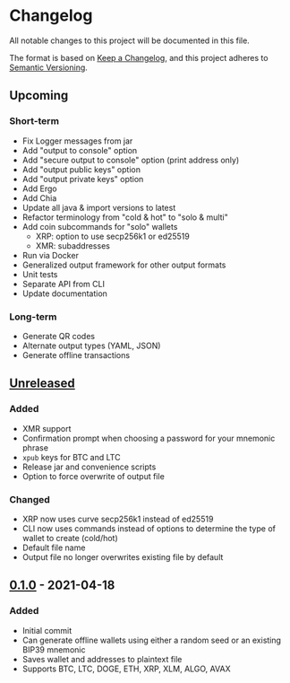 # Changelog
All notable changes to this project will be documented in this file.

The format is based on [Keep a Changelog](https://keepachangelog.com/en/1.0.0/),
and this project adheres to [Semantic Versioning](https://semver.org/spec/v2.0.0.html).

## Upcoming
### Short-term
- Fix Logger messages from jar
- Add "output to console" option
- Add "secure output to console" option (print address only)
- Add "output public keys" option
- Add "output private keys" option
- Add Ergo
- Add Chia
- Update all java & import versions to latest
- Refactor terminology from "cold & hot" to "solo & multi"
- Add coin subcommands for "solo" wallets
  - XRP: option to use secp256k1 or ed25519
  - XMR: subaddresses
- Run via Docker
- Generalized output framework for other output formats
- Unit tests
- Separate API from CLI
- Update documentation

### Long-term
- Generate QR codes
- Alternate output types (YAML, JSON)
- Generate offline transactions

## [Unreleased]
### Added
- XMR support
- Confirmation prompt when choosing a password for your mnemonic phrase
- `xpub` keys for BTC and LTC
- Release jar and convenience scripts
- Option to force overwrite of output file
### Changed
- XRP now uses curve secp256k1 instead of ed25519
- CLI now uses commands instead of options to determine the type of wallet to create (cold/hot)
- Default file name
- Output file no longer overwrites existing file by default

## [0.1.0] - 2021-04-18
### Added
- Initial commit
- Can generate offline wallets using either a random seed or an existing BIP39 mnemonic
- Saves wallet and addresses to plaintext file
- Supports BTC, LTC, DOGE, ETH, XRP, XLM, ALGO, AVAX

[Unreleased]: https://github.com/ashelkovnykov/offline-wallet-generator/compare/v0.1.0...HEAD
[0.1.0]: https://github.com/ashelkovnykov/offline-wallet-generator/releases/tag/v0.1.0
